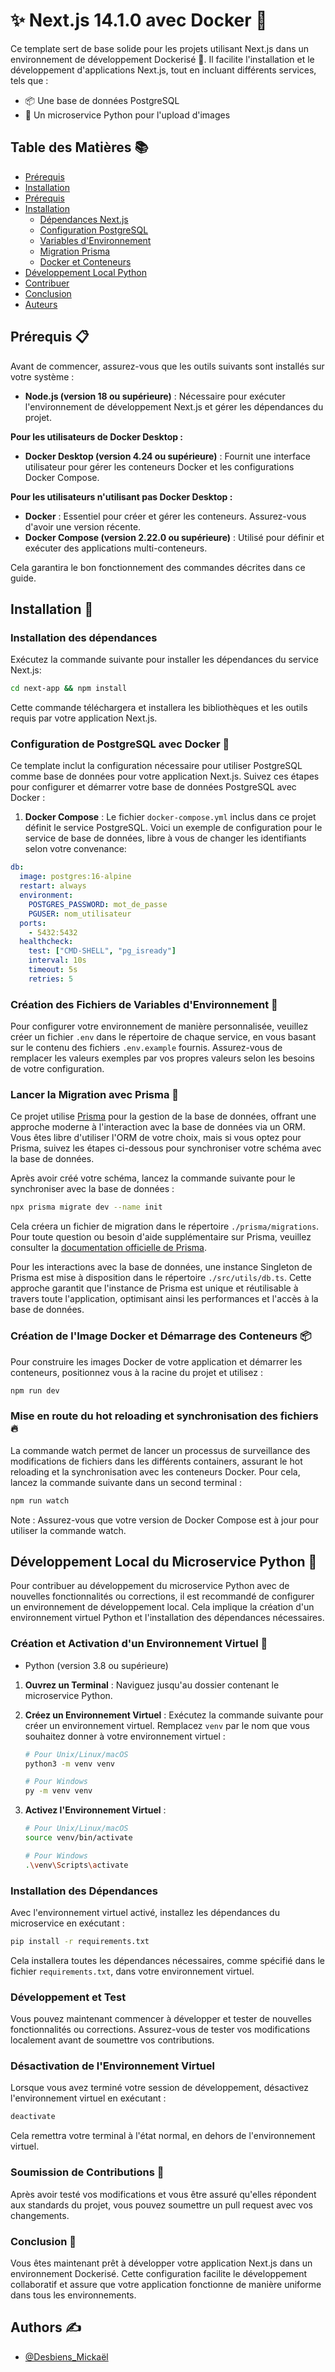 # ✨ Next.js 14.1.0 avec Docker 🐳

Ce template sert de base solide pour les projets utilisant Next.js dans un environnement de développement Dockerisé 🚀. Il facilite l'installation et le développement d'applications Next.js, tout en incluant différents services, tels que :

- 📦 Une base de données PostgreSQL
- 🌅 Un microservice Python pour l'upload d'images

## Table des Matières 📚

- [Prérequis](#prérequis-)
- [Installation](#installation-)
- [Prérequis](#prérequis-)
- [Installation](#installation-)
  - [Dépendances Next.js](#installation-des-dépendances)
  - [Configuration PostgreSQL](#configuration-de-postgresql-avec-docker-)
  - [Variables d'Environnement](#création-des-fichiers-de-variables-denvironnement-)
  - [Migration Prisma](#lancer-la-migration-avec-prisma-)
  - [Docker et Conteneurs](#création-de-limage-docker-et-démarrage-des-conteneurs-)
- [Développement Local Python](#développement-local-du-microservice-python-)
- [Contribuer](#soumission-de-contributions-)
- [Conclusion](#conclusion-)
- [Auteurs](#authors-%EF%B8%8F)

## Prérequis 📋

Avant de commencer, assurez-vous que les outils suivants sont installés sur votre système :

- **Node.js (version 18 ou supérieure)** : Nécessaire pour exécuter l'environnement de développement Next.js et gérer les dépendances du projet.

**Pour les utilisateurs de Docker Desktop :**

- **Docker Desktop (version 4.24 ou supérieure)** : Fournit une interface utilisateur pour gérer les conteneurs Docker et les configurations Docker Compose.

**Pour les utilisateurs n'utilisant pas Docker Desktop :**

- **Docker** : Essentiel pour créer et gérer les conteneurs. Assurez-vous d'avoir une version récente.
- **Docker Compose (version 2.22.0 ou supérieure)** : Utilisé pour définir et exécuter des applications multi-conteneurs.

Cela garantira le bon fonctionnement des commandes décrites dans ce guide.

## Installation 💾

### Installation des dépendances

Exécutez la commande suivante pour installer les dépendances du service Next.js:

```bash
cd next-app && npm install
```

Cette commande téléchargera et installera les bibliothèques et les outils requis par votre application Next.js.

### Configuration de PostgreSQL avec Docker 🐘

Ce template inclut la configuration nécessaire pour utiliser PostgreSQL comme base de données pour votre application Next.js. Suivez ces étapes pour configurer et démarrer votre base de données PostgreSQL avec Docker :

1. **Docker Compose** : Le fichier `docker-compose.yml` inclus dans ce projet définit le service PostgreSQL. Voici un exemple de configuration pour le service de base de données, libre à vous de changer les identifiants selon votre convenance:

```yaml
db:
  image: postgres:16-alpine
  restart: always
  environment:
    POSTGRES_PASSWORD: mot_de_passe
    PGUSER: nom_utilisateur
  ports:
    - 5432:5432
  healthcheck:
    test: ["CMD-SHELL", "pg_isready"]
    interval: 10s
    timeout: 5s
    retries: 5
```

### Création des Fichiers de Variables d'Environnement 🔑

Pour configurer votre environnement de manière personnalisée, veuillez créer un fichier `.env` dans le répertoire de chaque service, en vous basant sur le contenu des fichiers `.env.example` fournis. Assurez-vous de remplacer les valeurs exemples par vos propres valeurs selon les besoins de votre configuration.

### Lancer la Migration avec Prisma 🔄

Ce projet utilise [Prisma](https://www.prisma.io/docs/) pour la gestion de la base de données, offrant une approche moderne à l'interaction avec la base de données via un ORM. Vous êtes libre d'utiliser l'ORM de votre choix, mais si vous optez pour Prisma, suivez les étapes ci-dessous pour synchroniser votre schéma avec la base de données.

Après avoir créé votre schéma, lancez la commande suivante pour le synchroniser avec la base de données :

```bash
npx prisma migrate dev --name init
```

Cela créera un fichier de migration dans le répertoire `./prisma/migrations`. Pour toute question ou besoin d'aide supplémentaire sur Prisma, veuillez consulter la [documentation officielle de Prisma](https://www.prisma.io/docs/).

Pour les interactions avec la base de données, une instance Singleton de Prisma est mise à disposition dans le répertoire `./src/utils/db.ts`. Cette approche garantit que l'instance de Prisma est unique et réutilisable à travers toute l'application, optimisant ainsi les performances et l'accès à la base de données.

### Création de l'Image Docker et Démarrage des Conteneurs 📦

Pour construire les images Docker de votre application et démarrer les conteneurs, positionnez vous à la racine du projet et utilisez :

```bash
npm run dev
```

### Mise en route du hot reloading et synchronisation des fichiers 🔥

La commande watch permet de lancer un processus de surveillance des modifications de fichiers dans les différents containers, assurant le hot reloading et la synchronisation avec les conteneurs Docker.
Pour cela, lancez la commande suivante dans un second terminal :

```bash
npm run watch
```

Note : Assurez-vous que votre version de Docker Compose est à jour pour utiliser la commande watch.

## Développement Local du Microservice Python 🐍

Pour contribuer au développement du microservice Python avec de nouvelles fonctionnalités ou corrections, il est recommandé de configurer un environnement de développement local. Cela implique la création d'un environnement virtuel Python et l'installation des dépendances nécessaires.

### Création et Activation d'un Environnement Virtuel 🤖

- Python (version 3.8 ou supérieure)

1. **Ouvrez un Terminal** : Naviguez jusqu'au dossier contenant le microservice Python.

2. **Créez un Environnement Virtuel** : Exécutez la commande suivante pour créer un environnement virtuel. Remplacez `venv` par le nom que vous souhaitez donner à votre environnement virtuel :

   ```bash
   # Pour Unix/Linux/macOS
   python3 -m venv venv

   # Pour Windows
   py -m venv venv
   ```

3. **Activez l'Environnement Virtuel** :

   ```bash
   # Pour Unix/Linux/macOS
   source venv/bin/activate

   # Pour Windows
   .\venv\Scripts\activate
   ```

### Installation des Dépendances

Avec l'environnement virtuel activé, installez les dépendances du microservice en exécutant :

```bash
pip install -r requirements.txt
```

Cela installera toutes les dépendances nécessaires, comme spécifié dans le fichier `requirements.txt`, dans votre environnement virtuel.

### Développement et Test

Vous pouvez maintenant commencer à développer et tester de nouvelles fonctionnalités ou corrections. Assurez-vous de tester vos modifications localement avant de soumettre vos contributions.

### Désactivation de l'Environnement Virtuel

Lorsque vous avez terminé votre session de développement, désactivez l'environnement virtuel en exécutant :

```bash
deactivate
```

Cela remettra votre terminal à l'état normal, en dehors de l'environnement virtuel.

### Soumission de Contributions 🤝

Après avoir testé vos modifications et vous être assuré qu'elles répondent aux standards du projet, vous pouvez soumettre un pull request avec vos changements.

### Conclusion 🎉

Vous êtes maintenant prêt à développer votre application Next.js dans un environnement Dockerisé. Cette configuration facilite le développement collaboratif et assure que votre application fonctionne de manière uniforme dans tous les environnements.

## Authors ✍️

- [@Desbiens_Mickaël](https://github.com/Desbiens-Mickael)

